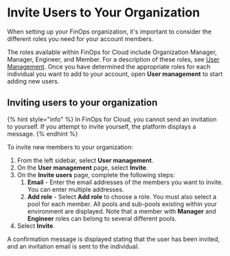 # Invite Users to Your Organization

When setting up your FinOps organization, it's important to consider the different roles you need for your account members.&#x20;

The roles available within FinOps for Cloud include Organization Manager, Manager, Engineer, and Member. For a description of these roles, see [User Management](../../system/user-management/). Once you have determined the appropriate roles for each individual you want to add to your account, open **User management** to start adding new users.&#x20;

## Inviting users to your organization

{% hint style="info" %}
In FinOps for Cloud, you cannot send an invitation to yourself. If you attempt to invite yourself, the platform displays a message.
{% endhint %}

To invite new members to your organization:

1. From the left sidebar, select **User management**.
2. On the **User management** page, select **Invite**.
3. On the **Invite users** page, complete the following steps:
   1. **Email** - Enter the email addresses of the members you want to invite. You can enter multiple addresses.&#x20;
   2. **Add role** - Select **Add role** to choose a role. You must also select a pool for each member. All pools and sub-pools existing within your environment are displayed. Note that a member with **Manager** and **Engineer** roles can belong to several different pools.
4. Select **Invite**.

A confirmation message is displayed stating that the user has been invited, and an invitation email is sent to the individual.&#x20;
